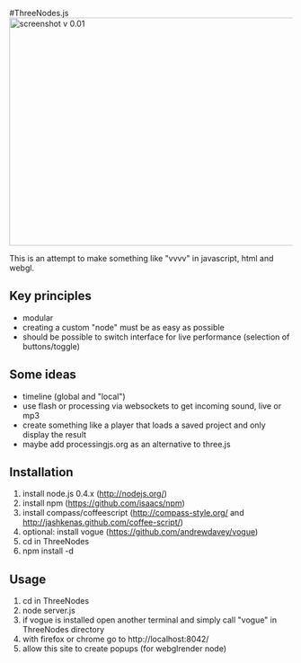 #ThreeNodes.js
<img src="http://github.com/idflood/ThreeNodes.js/raw/master/misc/screenshot1.jpg" width="720" height="406" alt="screenshot v 0.01">

This is an attempt to make something like "vvvv" in javascript, html and webgl.

## Key principles
- modular
- creating a custom "node" must be as easy as possible
- should be possible to switch interface for live performance (selection of buttons/toggle)

## Some ideas
- timeline (global and "local")
- use flash or processing via websockets to get incoming sound, live or mp3
- create something like a player that loads a saved project and only display the result
- maybe add processingjs.org as an alternative to three.js

## Installation
1. install node.js 0.4.x (http://nodejs.org/)
2. install npm (https://github.com/isaacs/npm)
3. install compass/coffeescript (http://compass-style.org/ and http://jashkenas.github.com/coffee-script/)
4. optional: install vogue (https://github.com/andrewdavey/vogue)
5. cd in ThreeNodes
6. npm install -d

## Usage
1. cd in ThreeNodes
2. node server.js
3. if vogue is installed open another terminal and simply call "vogue" in ThreeNodes directory
4. with firefox or chrome go to http://localhost:8042/
5. allow this site to create popups (for webglrender node)
